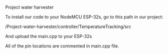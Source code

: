 Project water harvester

To install our code to your NodeMCU ESP-32s, go to this path in our project:

/Project-water-harvester/controller/TemperatureTracking/src

And upload the main.cpp to your ESP-32s

All of the pin locations are commented in main.cpp file.
